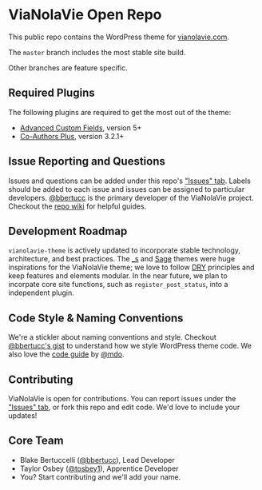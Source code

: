 # ViaNolaVie Open Repo

This public repo contains the WordPress theme for [vianolavie.com].

The `master` branch includes the most stable site build.

Other branches are feature specific.

## Required Plugins
The following plugins are required to get the most out of the theme:
- [Advanced Custom Fields], version 5+
- [Co-Authors Plus], version 3.2.1+

## Issue Reporting and Questions
Issues and questions can be added under this repo's ["Issues" tab]. Labels should be added to each issue and issues can be assigned to particular developers. [@bbertucc] is the primary developer of the ViaNolaVie project. Checkout the [repo wiki] for helpful guides.

## Development Roadmap
`vianolavie-theme` is actively updated to incorporate stable technology, architecture, and best practices. The [_s] and [Sage] themes were huge inspirations for the ViaNolaVie theme; we love to follow [DRY] principles and keep features and elements modular. In the near future, we plan to incorpate core site functions, such as `register_post_status`, into a independent plugin.

## Code Style & Naming Conventions
We're a stickler about naming conventions and style. Checkout [@bbertucc's gist] to understand how we style WordPress theme code. We also love the [code guide] by [@mdo].

## Contributing
ViaNolaVie is open for contributions. You can report issues under the ["Issues" tab], or fork this repo and edit code. We'd love to include your updates!

## Core Team
- Blake Bertuccelli ([@bbertucc]), Lead Developer
- Taylor Osbey ([@tosbey1]), Apprentice Developer
- You? Start contributing and we'll add your name.

[repo wiki]:https://github.com/decubing/vianolavie-theme/wiki
[Advanced Custom Fields]:https://www.advancedcustomfields.com/
[Co-Authors Plus]:https://wordpress.org/plugins/co-authors-plus/
[vianolavie.com]:http://vianolavie.com
[Sage]:https://github.com/roots/sage
[_s]:https://github.com/Automattic/_s
[@bbertucc]:https://github.com/bbertucc
[Decubing staging server]:http://clients.decubing.com/vianolavie/
[DeployHQ]:https://www.deployhq.com/
[DRY]:https://en.wikipedia.org/wiki/Don%27t_repeat_yourself
[@tosbey1]:https://github.com/tosbey1
[@bbertucc's gist]:https://gist.github.com/bbertucc/0918e342a8c981e78e88e714cde1e9d5
[code guide]:http://codeguide.co/
[@mdo]:https://github.com/mdo
["Issues" tab]:https://github.com/lowling/vianolavie.com/issues
